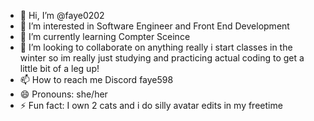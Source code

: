 - 👋 Hi, I’m @faye0202
- 👀 I’m interested in Software Engineer and Front End Development 
- 🌱 I’m currently learning Compter Sceince
- 💞️ I’m looking to collaborate on anything really i start classes in the winter so im really just studying and practicing actual coding to get a little bit of a leg up!
- 📫 How to reach me Discord faye598
- 😄 Pronouns: she/her
- ⚡ Fun fact: I own 2 cats and i do silly avatar edits in my freetime 

<!---
faye0202/faye0202 is a ✨ special ✨ repository because its `README.md` (this file) appears on your GitHub profile.
You can click the Preview link to take a look at your changes.
--->
